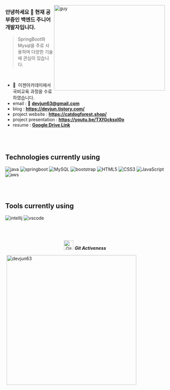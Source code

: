 <img align="right" height="270px" alt="guy" width="350" src="https://i.pinimg.com/originals/e4/26/70/e426702edf874b181aced1e2fa5c6cde.gif" /> </a>
 
### 안녕하세요 👋 현재 공부중인 백엔드 주니어 개발자입니다.

> SpringBoot와 Mysql을 주로 사용하며 다양한 기술에 관심이 있습니다.
<br />

- 🌱 &nbsp;이젠아카데미에서 국비교육 과정을 수료하였습니다.
- email : 📧 **devjun63@gmail.com**
- blog : **https://devjun.tistory.com/**
- project website : **https://catdogforest.shop/**
- project presentation : **https://youtu.be/TXfGcksxl0o**
- resume : **<a href="https://drive.google.com/file/d/1QryYJWP2pFV5FYm7aqIOU4mZcJxVzsV5/view?usp=share_link" target="_blank">Google Drive Link</a>**
<br><br><br><br>

## Technologies currently using

<div>
  <img  alt="java" src ="https://img.shields.io/badge/Java-ED8B00?style=flat-square&logo=java&logoColor=white"/>
  <img  alt="springboot" src ="https://img.shields.io/badge/springboot-6DB33F?style=flat-square&logo=springboot&logoColor=white"/>
  <img  alt="MySQL" src ="https://img.shields.io/badge/Mysql-4479A1?style=flat-square&logo=mysql&logoColor=white"/>
  <img  alt="bootstrap" src ="https://img.shields.io/badge/Bootstrap-563D7C?style=flat-square&logo=bootstrap&logoColor=white"/>
  <img  alt="HTML5" src="https://img.shields.io/badge/html5-%23E34F26.svg?style=flat-square&logo=html5&logoColor=white"/>
  <img  alt="CSS3" src="https://img.shields.io/badge/css3-%231572B6.svg?style=flat-squaree&logo=css3&logoColor=white"/>
  <img  alt="JavaScript" src="https://img.shields.io/badge/JavaScript-F7DF1E?style=flat-square&logo=javascript&logoColor=black"/>
  <img  alt="aws" src ="https://img.shields.io/badge/Amazon_AWS-232F3E?style=flat-square&logo=amazon-aws&logoColor=white"/>
 
</div>

<br><br>

## Tools currently using


<div>
  <img  alt="intellij" src="https://img.shields.io/badge/IntelliJ_IDEA-000000.svg?style=flat-square&logo=intellij-idea&logoColor=white"/> 
  <img  alt="vscode" src="https://img.shields.io/badge/Visual_Studio_Code-0078D4?style=flat-square&logo=visual%20studio%20code&logoColor=white"/> 
  
 </div>
 
<br><br>

<p align="center">
 <img src="https://media.giphy.com/media/W5eoZHPpUx9sapR0eu/giphy.gif" width="30" alt="Git"/>&nbsp;<i><b>Git Activeness</b></i>
</p>
 

<p>&nbsp;<img align="center" src="https://github-readme-stats.vercel.app/api?username=devjun63&show_icons=true&locale=kr&theme=chartreuse-dark" alt="devjun63" width="410"/>
</p>
